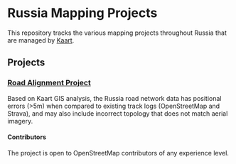 # Russia Mapping Projects
This repository tracks the various mapping projects throughout Russia that are managed by [Kaart](https://github.com/KaartGroup/Russia/blob/master/KAART.md "Kaart").

## Projects

### [Road Alignment Project](https://github.com/KaartGroup/Russia/projects/1 "Project 1")
Based on Kaart GIS analysis, the Russia road network data has positional errors (>5m) when compared to existing track logs (OpenStreetMap and Strava), and may also include incorrect topology that does not match aerial imagery.

#### Contributors
The project is open to OpenStreetMap contributors of any experience level.

